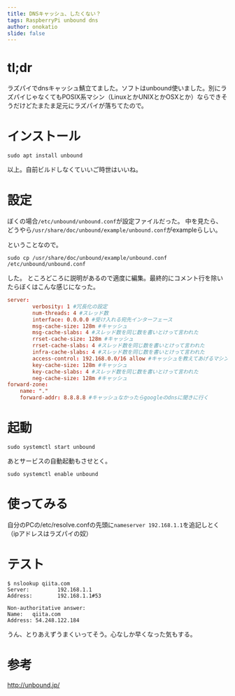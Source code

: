 ```yaml
---
title: DNSキャッシュ、したくない？
tags: RaspberryPi unbound dns
author: onokatio
slide: false
---
```

# tl;dr
ラズパイでdnsキャッシュ鯖立てました。ソフトはunbound使いました。別にラズパイじゃなくてもPOSIX系マシン（LinuxとかUNIXとかOSXとか）ならできそうだけどたまたま足元にラズパイが落ちてたので。

# インストール

```
sudo apt install unbound
```

以上。自前ビルドしなくていいご時世はいいね。

# 設定
ぼくの場合```/etc/unbound/unbound.conf```が設定ファイルだった。
中を見たら、どうやら```/usr/share/doc/unbound/example/unbound.conf```がexampleらしい。

ということなので。

```
sudo cp /usr/share/doc/unbound/example/unbound.conf /etc/unbound/unbound.conf
```
した。
ところどころに説明があるので適度に編集。最終的にコメント行を除いたらぼくはこんな感じになった。

```:unbound.conf
server:
        verbosity: 1 #冗長化の設定
        num-threads: 4 #スレッド数
        interface: 0.0.0.0 #受け入れる宛先インターフェース
        msg-cache-size: 128m #キャッシュ
        msg-cache-slabs: 4 #スレッド数を同じ数を書いとけって言われた
        rrset-cache-size: 128m #キャッシュ
        rrset-cache-slabs: 4 #スレッド数を同じ数を書いとけって言われた
        infra-cache-slabs: 4 #スレッド数を同じ数を書いとけって言われた
        access-control: 192.168.0.0/16 allow #キャッシュを教えてあげるマシン
        key-cache-size: 128m #キャッシュ
        key-cache-slabs: 4 #スレッド数を同じ数を書いとけって言われた
        neg-cache-size: 128m #キャッシュ
forward-zone:
    name: "."
    forward-addr: 8.8.8.8 #キャッシュなかったらgoogleのdnsに聞きに行く
```

# 起動
```
sudo systemctl start unbound
```

あとサービスの自動起動もさせとく。

```
sudo systemctl enable unbound
```
# 使ってみる
自分のPCの/etc/resolve.confの先頭に```nameserver 192.168.1.1```を追記しとく（ipアドレスはラズパイの奴）

# テスト

```
$ nslookup qiita.com
Server:         192.168.1.1
Address:        192.168.1.1#53

Non-authoritative answer:
Name:   qiita.com
Address: 54.248.122.184
```

うん、とりあえずうまくいってそう。心なしか早くなった気もする。
# 参考
http://unbound.jp/

